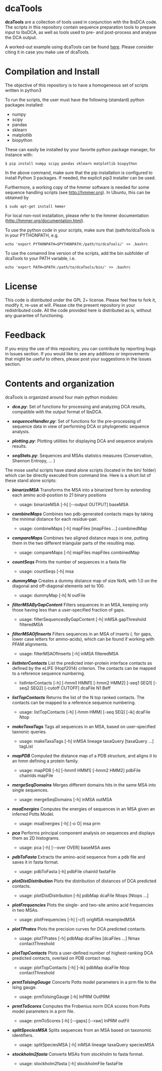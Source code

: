 # dcaTools

**dcaTools** are a collection of tools used in conjunction with the lbsDCA code.
The scripts in this repository contain sequence preparation tools to prepare input to lbsDCA, as well as tools used to pre- and post-process and analyse the DCA output.

A worked-out example using dcaTools can be found [here](https://link.springer.com/protocol/10.1007%2F978-1-4939-9608-7_16). Please consider citing it in case you make use of dcaTools.

# Compilation and Install 
The objective of this repository is to have a homogeneous set of scripts written in python3

To run the scripts, the user must have the following (standard) python packages installed:

* numpy
* scipy
* pandas
* sklearn
* matplotlib
* biopython

These can easily be installed by your favorite python package manager, for instance with:

```shell
$ pip install numpy scipy pandas sklearn matplotlib biopython

```
In the above command, make sure that the pip installation is configured to install Python 3 packages. If needed, the explicit pip3 installer can be used.

Furthermore, a working copy of the hmmer software is needed for some sequence handling scripts (see http://hmmer.org). In Ubuntu, this can be obtained by
```shell
$ sudo apt-get install hmmer
```
For local non-root installation, please refer to the hmmer documentation (http://hmmer.org/documentation.html).

To use the python code in your scripts, make sure that /path/to/dcaTools is in your PYTHONPATH, e.g.
```shell
echo 'export PYTHONPATH=$PYTHONPATH:/path/to/dcaTools/' >> .bashrc
```
To use the comamnd line version of the scripts, add the bin subfolder of dcaTools to your PATH variable, i.e.
```shell
echo 'export PATH=$PATH:/path/to/dcaTools/bin/' >> .bashrc
```

# License 
This code is distributed under the GPL 2+ license. Please feel free to fork it, modify it, re-use at will. Please cite the present repository in your redistributed code. All the code provided here is distributed as is, without any guarantee of functioning.

# Feedback
If you enjoy the use of this repository, you can contribute by reporting bugs in Issues section. If you would like to see any additions or improvements that might be useful to others, please post your suggestions in the Issues section.

# Contents and organization
dcaTools is organized around four main python modules:

* ***dca.py***: Set of functions for processing and analyzing DCA results, compatible with the output format of lbsDCA.

* ***sequenceHandler.py***: Set of functions for the pre-processing of sequence data in view of performing DCA or phylogenetic sequence analysis.

* ***plotting.py***: Plotting utilities for displaying DCA and sequence analysis results.

* ***seqStats.py***: Sequences and MSAs statistcs measures (Conservation, Shannon Entropy, ... ) 

The mose useful scripts have stand alone scripts (located in the bin/ folder) which can be directly executed from command line. Here is a short list of these stand alone scripts:

* ***binarizeMSA*** 
  Transforms the MSA into a binarized form by extending each amino acid-position to 21 binary positions
    * usage: binarizeMSA [-h] [--output OUTPUT] baseMSA
  
* ***combineMaps***
  Combines two pdb-generated contacts maps by taking the minimal distance for each residue-pair.
    * usage: combineMaps [-h] mapFiles [mapFiles ...] combinedMap

* ***compareMaps***
  Combines two aligned distance maps in one, putting them in the two different triangular parts of the resulting map.
    * usage: compareMaps [-h] mapFiles mapFiles combinedMap

* ***countSeqs***
  Prints the number of sequences in a fasta file
    * usage: countSeqs [-h] msa

* ***dummyMap***
  Creates a dummy distance map of size NxN, with 1.0 on the diagonal and off-diagonal elements set to 100.
    * usage: dummyMap [-h] N outFile
    
* ***filterMSAByGapContent***
  Filters sequences in an MSA, keeping only those having less than a user-specified fraction of gaps.
    * usage: filterSequencesByGapContent [-h] inMSA gapThreshold filteredMSA

* ***filterMSAOfInserts***
  Filters sequences in an MSA of inserts (. for gaps, lower case letters for amino-acids), which can be found if working with PFAM alignments.
    * usage: filterMSAOfInserts [-h] inMSA filteredMSA

* ***listInterContacts***
  List the predicted inter-protein interface contacts as defined by the eLIFE (Hopf2014) criterion.
  The contacts can be mapped to a reference sequence numbering.
    * listInterContacts [-h] [-hmm1 HMM1] [-hmm2 HMM2] [-seq1 SEQ1] [-seq2 SEQ2] [-cutoff CUTOFF] dcaFile N1 Beff
    
* ***listTopContacts***
  Returns the list of the N top ranked contacts. The contacts can be mapped to a reference sequence numbering.
    * usage: listTopContacts [-h] [-hmm HMM] [-seq SEQ] [-ik] dcaFile Ntop

* ***makeTaxaTags***
  Tags all sequences in an MSA, based on user-specified taxnonic queries.
    * usage: makeTaxaTags [-h] inMSA lineage taxaQuery [taxaQuery ...] tagList

* ***mapPDB***
  Computed the distance map of a PDB structure, and aligns it to an hmm defining a protein family.
    * usage: mapPDB [-h] [-hmm1 HMM1] [-hmm2 HMM2] pdbFile chainIds mapFile

* ***mergeSeqDomains***
  Merges different domains hits in the same MSA into single sequences.
    * usage: mergeSeqDomains [-h] inMSA outMSA
	 
* ***msaEnergies***
  Computes the energies of sequences in an MSA given an inferred Potts Model.
    * usage: msaEnergies [-h] [-o O] msa prm
	 
* ***pca***
  Performs principal component analysis on sequences and displays them as 2D histograms.
    * usage: pca [-h] [--over OVER] baseMSA axes

* ***pdbToFasta***
  Extracts the amino-acid sequence from a pdb file and saves it in fasta format.
    * usage: pdbToFasta [-h] pdbFile chainId fastaFile
	  
* ***plotDistDistribution***
  Plots the distribution of distances of DCA predicted contacts.
    * usage: plotDistDistribution [-h] pdbMap dcaFile Ntops [Ntops ...]
  
* ***plotFrequencies***
  Plots the single- and two-site amino acid frequencies in two MSAs.
    * usage: plotFrequencies [-h] [-cf] origMSA resampledMSA

* ***plotTPrates***
  Plots the precision curves for DCA predicted contacts.
    * usage: plotTPrates [-h] pdbMap dcaFiles [dcaFiles ...] Nmax contactThreshold

* ***plotTopContacts***
  Plots a user-defined number of highest-ranking DCA predicted contacts, overlaid on PDB contact map.
    * usage: plotTopContacts [-h] [-ik] pdbMap dcaFile Ntop contactThreshold

* ***prmtToIsingGauge***
  Concerts Potts model parameters in a prm file to the Ising gauge.
    * usage: prmToIsingGauge [-h] InPRM OutPRM

* ***prmtToScores***
  Computes the Frobenius norm DCA scores from Potts model parameters in a prm file.
    * usage: prmToScores [-h] [--gaps] [--raw] InPRM outFil
    
* ***splitSpeciesMSA***
  Splits sequences from an MSA based on taxonomic identifiers.
    * usage: splitSpeciesMSA [-h] inMSA lineage taxaQuery speciesMSA

* ***stockholm2fasta***
  Converts MSAs from stockholm to fasta format.
    * usage: stockholm2fasta [-h] stockholmFile fastaFile

